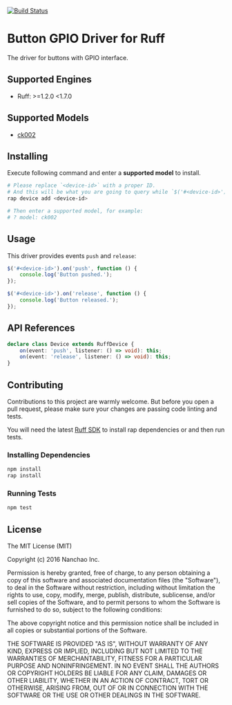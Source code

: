 [![Build Status](https://travis-ci.org/ruff-drivers/button-gpio.svg)](https://travis-ci.org/ruff-drivers/button-gpio)

# Button GPIO Driver for Ruff

The driver for buttons with GPIO interface.

## Supported Engines

* Ruff: >=1.2.0 <1.7.0

## Supported Models

- [ck002](https://rap.ruff.io/devices/ck002)

## Installing

Execute following command and enter a **supported model** to install.

```sh
# Please replace `<device-id>` with a proper ID.
# And this will be what you are going to query while `$('#<device-id>')`.
rap device add <device-id>

# Then enter a supported model, for example:
# ? model: ck002
```

## Usage

This driver provides events `push` and `release`:

```js
$('#<device-id>').on('push', function () {
    console.log('Button pushed.');
});

$('#<device-id>').on('release', function () {
    console.log('Button released.');
});
```

## API References

```ts
declare class Device extends RuffDevice {
    on(event: 'push', listener: () => void): this;
    on(event: 'release', listener: () => void): this;
}
```

## Contributing

Contributions to this project are warmly welcome. But before you open a pull request, please make sure your changes are passing code linting and tests.

You will need the latest [Ruff SDK](https://ruff.io/) to install rap dependencies or and then run tests.

### Installing Dependencies

```sh
npm install
rap install
```

### Running Tests

```sh
npm test
```

## License

The MIT License (MIT)

Copyright (c) 2016 Nanchao Inc.

Permission is hereby granted, free of charge, to any person obtaining a copy of this software and associated documentation files (the "Software"), to deal in the Software without restriction, including without limitation the rights to use, copy, modify, merge, publish, distribute, sublicense, and/or sell copies of the Software, and to permit persons to whom the Software is furnished to do so, subject to the following conditions:

The above copyright notice and this permission notice shall be included in all copies or substantial portions of the Software.

THE SOFTWARE IS PROVIDED "AS IS", WITHOUT WARRANTY OF ANY KIND, EXPRESS OR IMPLIED, INCLUDING BUT NOT LIMITED TO THE WARRANTIES OF MERCHANTABILITY, FITNESS FOR A PARTICULAR PURPOSE AND NONINFRINGEMENT. IN NO EVENT SHALL THE AUTHORS OR COPYRIGHT HOLDERS BE LIABLE FOR ANY CLAIM, DAMAGES OR OTHER LIABILITY, WHETHER IN AN ACTION OF CONTRACT, TORT OR OTHERWISE, ARISING FROM, OUT OF OR IN CONNECTION WITH THE SOFTWARE OR THE USE OR OTHER DEALINGS IN THE SOFTWARE.
